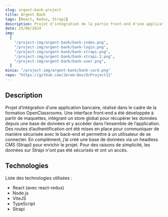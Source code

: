 ```yaml
---
slug: argent-bank-project
title: Argent Bank
tags: [React, Redux, Strapi]
description: Projet d'intégration de la partie front-end d'une application bancaire.
date: 25/06/2024
img:
  [
    "/project-img/argent-bank/bank-index.png",
    "/project-img/argent-bank/bank-login.png",
    "/project-img/argent-bank/bank-strapi.png",
    "/project-img/argent-bank/bank-strapi-2.png",
    "/project-img/argent-bank/bank-user.png",
  ]
minia: "/project-img/argent-bank/bank-card.png"
repo: "https://github.com/Jerem-Dev/OcProject11"
---
```


## Description

Projet d’intégration d’une application bancaire, réalisé dans le cadre de la formation OpenClassrooms. Une interface front-end a été développée à partir de maquettes, intégrant un store global pour récupérer les données depuis une base de données et y accéder dans l’ensemble de l’application. Des routes d’authentification ont été mises en place pour communiquer de manière sécurisée avec le back-end et permettre à un utilisateur de se connecter. En complément, j’ai créé une base de données via un headless CMS (Strapi) pour enrichir le projet. Pour des raisons de simplicité, les données sur Strapi n'ont pas été sécurisés et ont un accès.

## Technologies

Liste des technologies utilisées :

- React (avec react-redux)
- Node.js
- ViteJS
- TypeScript
- Strapi
